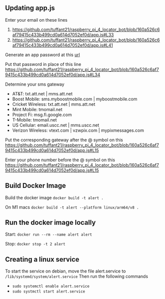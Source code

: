 ## Updating app.js

Enter your email on these lines
1. https://github.com/tuffant21/raspberry_pi_4_locator_bot/blob/160a526c6af79415c433b499cd0a614d7052ef0d/app.js#L33
2. https://github.com/tuffant21/raspberry_pi_4_locator_bot/blob/160a526c6af79415c433b499cd0a614d7052ef0d/app.js#L41

Generate an app password at this [url](https://myaccount.google.com/apppasswords?pli=1&rapt=AEjHL4N8K0BqsxXdy4f7WAcowqCjxcQ6mQ9vNyVTc27wzTdZhUsbBbdmSk_KSjSHqfO0gr6tJqPetn_Ac0Y9G9BR4znxHrNEKw)

Put that password in place of this line
https://github.com/tuffant21/raspberry_pi_4_locator_bot/blob/160a526c6af79415c433b499cd0a614d7052ef0d/app.js#L34

Determine your sms gateway
* AT&T: txt.att.net | mms.att.net
* Boost Mobile: sms.myboostmobile.com | myboostmobile.com
* Cricket Wireless: txt.att.net | mms.att.net
* Mint Mobile: tmomail.net
* Project Fi: msg.fi.google.com
* T-Mobile: tmomail.net
* US Cellular: email.uscc.net | mms.uscc.net
* Verizon Wireless: vtext.com | vzwpix.com | mypixmessages.com

Put the corresponding gateway after the @ symbol on this
https://github.com/tuffant21/raspberry_pi_4_locator_bot/blob/160a526c6af79415c433b499cd0a614d7052ef0d/app.js#L15

Enter your phone number before the @ symbol on this
https://github.com/tuffant21/raspberry_pi_4_locator_bot/blob/160a526c6af79415c433b499cd0a614d7052ef0d/app.js#L15

## Build Docker Image

Build the docker image
`docker build -t alert .`

On M1 macs
`docker build -t alert --platform linux/arm64/v8 .`

## Run the docker image locally

Start: `docker run --rm --name alert alert`

Stop: `docker stop -t 2 alert`

## Creating a linux service

To start the service on debian, move the file alert.service to `/lib/systemd/system/alert.service`
Then run the following commands
* `sudo systemctl enable alert.service`
* `sudo systmctl start alert.service`
